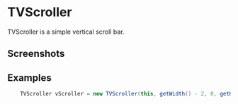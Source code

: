 TVScroller
==========

TVScroller is a simple vertical scroll bar.

Screenshots
-----------

Examples
--------

```Java
    TVScroller vScroller = new TVScroller(this, getWidth() - 2, 0, getHeight() - 2);
```

